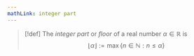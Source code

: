 ```yaml
---
mathLink: integer part
---
```

>[!def]
>The *integer part* or *floor* of a real number $\alpha\in \mathbb{R}$ is $$\lfloor \alpha\rfloor:=\max\{n\in \mathbb{N}:n\le\alpha\}$$
